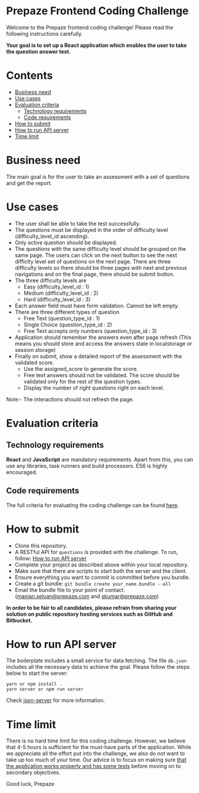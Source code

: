 # Prepaze Frontend Coding Challenge

Welcome to the Prepaze frontend coding challenge! Please read the following instructions carefully.

**Your goal is to set up a React application which enables the user to take the question answer test.**

# Contents

- [Business need](#business-need)
- [Use cases](#use-cases)
- [Evaluation criteria](#evaluation-criteria)
  - [Technology requirements](#technology-requirements)
  - [Code requirements](Criteria.md#must-have)
- [How to submit](#how-to-submit)
- [How to run API server](#how-to-run-api-server)
- [Time limit](#time-limit)

# Business need

The main goal is for the user to take an assessment with a set of questions and get the report.

# Use cases

- The user shall be able to take the test successfully.
- The questions must be displayed in the order of difficulty level (difficulty_level_id ascending).
- Only active question should be displayed.
- The questions with the same difficulty level should be grouped on the same page. The users can click on the next button to see the next difficlty level set of questions on the next page.
  There are three difficulty levels so there should be three pages with next and previous navigations and on the final page, there should be submit button.
- The three difficulty levels are
    - Easy (difficulty_level_id : 1)
    - Medium (difficulty_level_id : 2)
    - Hard (difficulty_level_id : 3)
- Each answer field must have form validation. Cannot be left empty.
- There are three different types of question
    - Free Text (question_type_id : 1)
    - Single Choice (question_type_id : 2)
    - Free Text accepts only numbers (question_type_id : 3)
- Application should remember the answers even after page refresh (This means you should store and access the answers state in localstorage or session storage)
- Finally on submit, show a detailed report of the assessment with the validated score.
  - Use the assigned_score to generate the score.
  - Free text answers should not be validated. The score should be validated only for the rest of the question types.
  - Display the number of right questions right on each level.

Note:- The interactions should not refresh the page.

# Evaluation criteria

## Technology requirements

**React** and **JavaScript** are mandatory requirements. Apart from this, you can use any libraries, task runners and build processors. ES6 is highly encouraged.

## Code requirements

The full criteria for evaluating the coding challenge can be found [here](./Criteria.md).

# How to submit

- Clone this repository.
- A RESTful API for `questions` is provided with the challenge. To run, follow: [How to run API server](#how-to-run-api-server)
- Complete your project as described above within your local repository.
- Make sure that there are scripts to start both the server and the client.
- Ensure everything you want to commit is committed before you bundle.
- Create a git bundle: `git bundle create your_name.bundle --all`
- Email the bundle file to your point of contact. (manian.selvan@prepaze.com and skumar@prepaze.com)

**In order to be fair to all candidates, please refrain from sharing your solution on public repository hosting services such as GitHub and Bitbucket.**

# How to run API server

The boilerplate includes a small service for data fetching. The file `db.json` includes all the necessary data to achieve the goal. Please follow the steps below to start the server:

```
yarn or npm install .
yarn server or npm run server
```

Check [json-server](https://github.com/typicode/json-server) for more information.

# Time limit

There is no hard time limit for this coding challenge. However, we believe that 4-5 hours is sufficient for the must-have parts of the application. While we appreciate all the effort put into the challenge, we also do not want to take up too much of your time. Our advice is to focus on making sure [that the application works properly and has some tests](Criteria.md#must-have) before moving on to secondary objectives.

Good luck,
Prepaze
